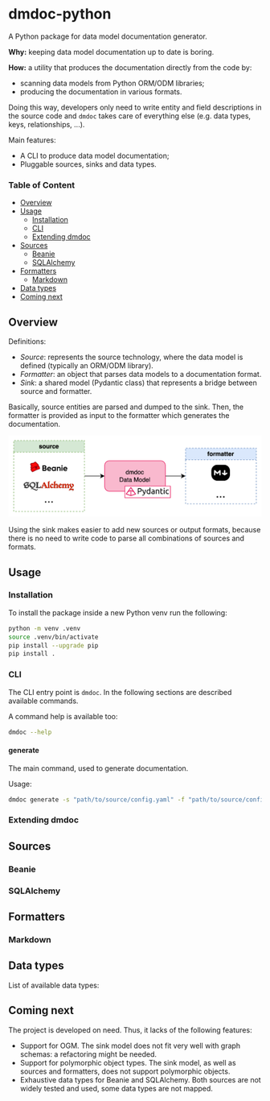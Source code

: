 # dmdoc-python
A Python package for data model documentation generator.

**Why:** keeping data model documentation up to date is boring.

**How:** a utility that produces the documentation directly from the code by:
* scanning data models from Python ORM/ODM libraries;
* producing the documentation in various formats.

Doing this way, developers only need to write entity and field descriptions in the source code and
`dmdoc` takes care of everything else (e.g. data types, keys, relationships, ...).  

Main features:
* A CLI to produce data model documentation;
* Pluggable sources, sinks and data types.

### Table of Content
* [Overview](#overview)
* [Usage](#usage)
  * [Installation](#installation)
  * [CLI](#cli)
  * [Extending dmdoc](#extending-dmdoc)
* [Sources](#sources)
  * [Beanie](#beanie)
  * [SQLAlchemy](#sqlalchemy)
* [Formatters](#formatters)
  * [Markdown](#markdown)
* [Data types](#data-types)
* [Coming next](#coming-next)

## Overview
Definitions:
* *Source*: represents the source technology, where the data model is defined (typically an ORM/ODM library).
* *Formatter*: an object that parses data models to a documentation format.
* *Sink*: a shared model (Pydantic class) that represents a bridge between source and formatter.

Basically, source entities are parsed and dumped to the sink.
Then, the formatter is provided as input to the formatter which generates the documentation.

![Architecture of dmdoc-python](docs/dmdoc-python.architecture.drawio.png)

Using the sink makes easier to add new sources or output formats, because there is no need to write code to parse
all combinations of sources and formats.

## Usage

### Installation
To install the package inside a new Python venv run the following:
```bash
python -m venv .venv
source .venv/bin/activate
pip install --upgrade pip
pip install .
```

### CLI
The CLI entry point is `dmdoc`. In the following sections are described available commands.

A command help is available too:
```bash
dmdoc --help
```

#### generate
The main command, used to generate documentation.

Usage:
```bash
dmdoc generate -s "path/to/source/config.yaml" -f "path/to/source/config.yaml"
```

### Extending dmdoc
## Sources
### Beanie
### SQLAlchemy
## Formatters
### Markdown
## Data types
List of available data types:

## Coming next
The project is developed on need. Thus, it lacks of the following features:
* Support for OGM. The sink model does not fit very well with graph schemas: a refactoring might be needed.
* Support for polymorphic object types. The sink model, as well as sources and formatters, does not support polymorphic objects.
* Exhaustive data types for Beanie and SQLAlchemy. Both sources are not widely tested and used, some data types are not mapped.
